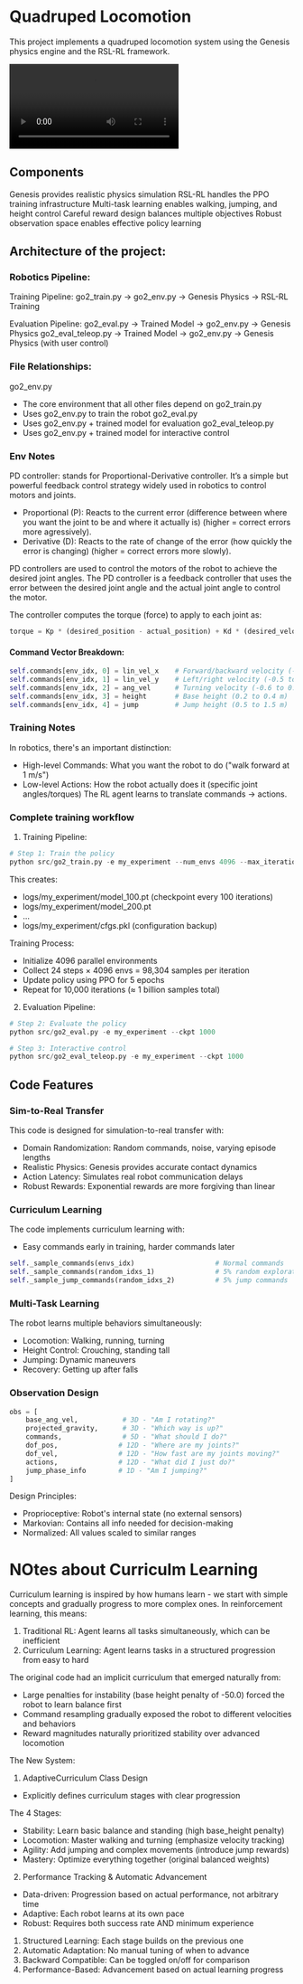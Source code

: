 
# Quadruped Locomotion

This project implements a quadruped locomotion system using the Genesis physics engine and the RSL-RL framework.

![Video](quadruped2_compressed.mp4)

## Components
Genesis provides realistic physics simulation
RSL-RL handles the PPO training infrastructure
Multi-task learning enables walking, jumping, and height control
Careful reward design balances multiple objectives
Robust observation space enables effective policy learning

## Architecture of the project:

### Robotics Pipeline:
Training Pipeline:
go2_train.py → go2_env.py → Genesis Physics → RSL-RL Training

Evaluation Pipeline:
go2_eval.py → Trained Model → go2_env.py → Genesis Physics
go2_eval_teleop.py → Trained Model → go2_env.py → Genesis Physics (with user control)

### File Relationships:
go2_env.py
 - The core environment that all other files depend on
go2_train.py
 - Uses go2_env.py to train the robot
go2_eval.py
 - Uses go2_env.py + trained model for evaluation
go2_eval_teleop.py
 - Uses go2_env.py + trained model for interactive control

### Env Notes

PD controller: stands for Proportional-Derivative controller. It’s a simple but powerful feedback control strategy widely used in robotics to control motors and joints.
- Proportional (P): Reacts to the current error (difference between where you want the joint to be and where it actually is) (higher = correct errors more agressively).
- Derivative (D): Reacts to the rate of change of the error (how quickly the error is changing) (higher = correct errors more slowly).

PD controllers are used to control the motors of the robot to achieve the desired joint angles. The PD controller is a feedback controller that uses the error between the desired joint angle and the actual joint angle to control the motor.

The controller computes the torque (force) to apply to each joint as:
```python
torque = Kp * (desired_position - actual_position) + Kd * (desired_velocity - actual_velocity)
```

#### Command Vector Breakdown:
```python
self.commands[env_idx, 0] = lin_vel_x    # Forward/backward velocity (-1.0 to 2.0 m/s)
self.commands[env_idx, 1] = lin_vel_y    # Left/right velocity (-0.5 to 0.5 m/s)  
self.commands[env_idx, 2] = ang_vel      # Turning velocity (-0.6 to 0.6 rad/s)
self.commands[env_idx, 3] = height       # Base height (0.2 to 0.4 m)
self.commands[env_idx, 4] = jump         # Jump height (0.5 to 1.5 m)
```

### Training Notes
In robotics, there's an important distinction:
- High-level Commands: What you want the robot to do ("walk forward at 1 m/s")
- Low-level Actions: How the robot actually does it (specific joint angles/torques)
The RL agent learns to translate commands → actions.

### Complete training workflow

1. Training Pipeline:
```python
# Step 1: Train the policy
python src/go2_train.py -e my_experiment --num_envs 4096 --max_iterations 10000
```

This creates:
- logs/my_experiment/model_100.pt (checkpoint every 100 iterations)
- logs/my_experiment/model_200.pt
- ...
- logs/my_experiment/cfgs.pkl (configuration backup)

Training Process:
- Initialize 4096 parallel environments
- Collect 24 steps × 4096 envs = 98,304 samples per iteration
- Update policy using PPO for 5 epochs
- Repeat for 10,000 iterations (≈ 1 billion samples total)

2. Evaluation Pipeline:
```python
# Step 2: Evaluate the policy
python src/go2_eval.py -e my_experiment --ckpt 1000

# Step 3: Interactive control
python src/go2_eval_teleop.py -e my_experiment --ckpt 1000
```

## Code Features

### Sim-to-Real Transfer

This code is designed for simulation-to-real transfer with:
- Domain Randomization: Random commands, noise, varying episode lengths
- Realistic Physics: Genesis provides accurate contact dynamics
- Action Latency: Simulates real robot communication delays
- Robust Rewards: Exponential rewards are more forgiving than linear

### Curriculum Learning

The code implements curriculum learning with:
- Easy commands early in training, harder commands later
```python
self._sample_commands(envs_idx)                    # Normal commands
self._sample_commands(random_idxs_1)               # 5% random exploration
self._sample_jump_commands(random_idxs_2)          # 5% jump commands
```

### Multi-Task Learning
The robot learns multiple behaviors simultaneously:
- Locomotion: Walking, running, turning
- Height Control: Crouching, standing tall
- Jumping: Dynamic maneuvers
- Recovery: Getting up after falls

### Observation Design
```python
obs = [
    base_ang_vel,           # 3D - "Am I rotating?"
    projected_gravity,      # 3D - "Which way is up?"
    commands,               # 5D - "What should I do?"
    dof_pos,               # 12D - "Where are my joints?"
    dof_vel,               # 12D - "How fast are my joints moving?"
    actions,               # 12D - "What did I just do?"
    jump_phase_info        # 1D - "Am I jumping?"
]
```

Design Principles:
- Proprioceptive: Robot's internal state (no external sensors)
- Markovian: Contains all info needed for decision-making
- Normalized: All values scaled to similar ranges

# NOtes about Curriculm Learning

Curriculum learning is inspired by how humans learn - we start with simple concepts and gradually progress to more complex ones. In reinforcement learning, this means:
1. Traditional RL: Agent learns all tasks simultaneously, which can be inefficient
2. Curriculum Learning: Agent learns tasks in a structured progression from easy to hard

The original code had an implicit curriculum that emerged naturally from:
- Large penalties for instability (base height penalty of -50.0) forced the robot to learn balance first
- Command resampling gradually exposed the robot to different velocities and behaviors
- Reward magnitudes naturally prioritized stability over advanced locomotion

The New System:
1. AdaptiveCurriculum Class Design
- Explicitly defines curriculum stages with clear progression

The 4 Stages:
- Stability: Learn basic balance and standing (high base_height penalty)
- Locomotion: Master walking and turning (emphasize velocity tracking)
- Agility: Add jumping and complex movements (introduce jump rewards)
- Mastery: Optimize everything together (original balanced weights)

2. Performance Tracking & Automatic Advancement
- Data-driven: Progression based on actual performance, not arbitrary time
- Adaptive: Each robot learns at its own pace
- Robust: Requires both success rate AND minimum experience

1. Structured Learning: Each stage builds on the previous one
2. Automatic Adaptation: No manual tuning of when to advance
3. Backward Compatible: Can be toggled on/off for comparison
4. Performance-Based: Advancement based on actual learning progress
